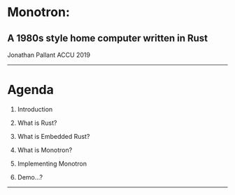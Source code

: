 

# Monotron:

## A 1980s style home computer written in Rust

Jonathan Pallant
ACCU 2019

***

# Agenda

 1. Introduction

 2. What is Rust?

 3. What is Embedded Rust?

 4. What is Monotron?

 5. Implementing Monotron

 6. Demo...?

***


